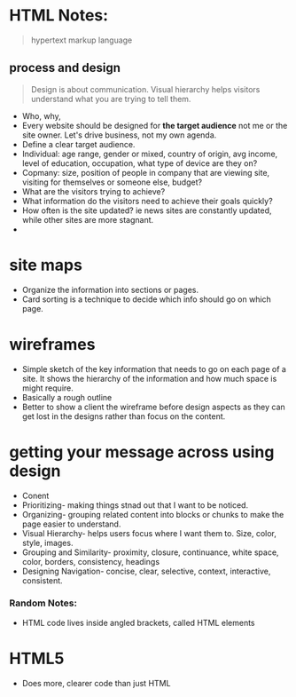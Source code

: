 # HTML Notes:
> hypertext markup language

## process and design
> Design is about communication. Visual hierarchy helps visitors understand what you are trying to tell them.
* Who, why, 
* Every website should be designed for **the target audience** not me or the site owner. Let's drive business, not my own agenda.
* Define a clear target audience.
* Individual: age range, gender or mixed, country of origin, avg income, level of education, occupation, what type of device are they on?
* Copmany: size, position of people in company that are viewing site, visiting for themselves or someone else, budget?
* What are the visitors trying to achieve?
* What information do the visitors need to achieve their goals quickly?
* How often is the site updated? ie news sites are constantly updated, while other sites are more stagnant. 
* 

# site maps
* Organize the information into sections or pages.
* Card sorting is a technique to decide which info should go on which page.

# wireframes
* Simple sketch of the key information that needs to go on each page of a site. It shows the hierarchy of the information and how much space is might require.
* Basically a rough outline
* Better to show a client the wireframe before design aspects as they can get lost in the designs rather than focus on the content.

# getting your message across using design
* Conent
* Prioritizing- making things stnad out that I want to be noticed.
* Organizing- grouping related content into blocks or chunks to make the page easier to understand. 
* Visual Hierarchy- helps users focus where I want them to. Size, color, style, images.
* Grouping and Similarity- proximity, closure, continuance, white space, color, borders, consistency, headings
* Designing Navigation- concise, clear, selective, context, interactive, consistent. 


### Random Notes:
* HTML code lives inside angled brackets, called HTML elements


# HTML5
* Does more, clearer code than just HTML
